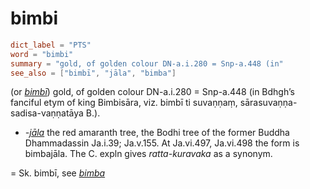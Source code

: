 # bimbi

``` toml
dict_label = "PTS"
word = "bimbi"
summary = "gold, of golden colour DN-a.i.280 = Snp-a.448 (in"
see_also = ["bimbī", "jāla", "bimba"]
```

(or *[bimbī](bimbī.md)*) gold, of golden colour DN\-a.i.280 = Snp\-a.448 (in Bdhgh’s fanciful etym of king Bimbisāra, viz. bimbī ti suvaṇṇaṃ, sārasuvaṇṇa\-sadisa\-vaṇṇatāya B.).

* *\-[jāla](jāla.md)* the red amaranth tree, the Bodhi tree of the former Buddha Dhammadassin Ja.i.39; Ja.v.155. At Ja.vi.497, Ja.vi.498 the form is bimbajāla. The C. expln gives *ratta\-kuravaka* as a synonym.

= Sk. bimbī, see *[bimba](bimba.md)*


